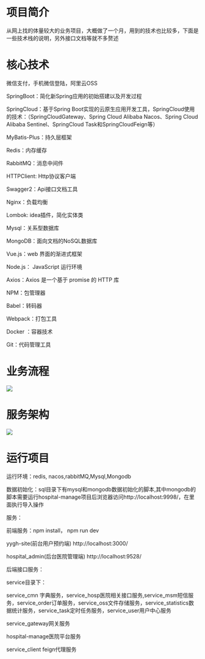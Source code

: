# 项目简介

从网上找的体量较大的业务项目，大概做了一个月，用到的技术也比较多，下面是一些技术栈的说明，另外接口文档等就不多赘述

# 核心技术

微信支付，手机微信登陆，阿里云OSS

SpringBoot：简化新Spring应用的初始搭建以及开发过程

SpringCloud：基于Spring Boot实现的云原生应用开发工具，SpringCloud使用的技术：（SpringCloudGateway、Spring Cloud Alibaba Nacos、Spring Cloud Alibaba Sentinel、SpringCloud Task和SpringCloudFeign等）

MyBatis-Plus：持久层框架

Redis：内存缓存

RabbitMQ：消息中间件

HTTPClient: Http协议客户端

Swagger2：Api接口文档工具

Nginx：负载均衡

Lombok: idea插件，简化实体类

Mysql：关系型数据库

MongoDB：面向文档的NoSQL数据库

Vue.js：web 界面的渐进式框架

Node.js： JavaScript 运行环境

Axios：Axios 是一个基于 promise 的 HTTP 库

NPM：包管理器

Babel：转码器

Webpack：打包工具

Docker	：容器技术

Git：代码管理工具

# 业务流程

![](http://cdn.xiongsihao.com/202103252355_509.png)

# 服务架构

![](http://cdn.xiongsihao.com/202103252356_952.png)

 # 运行项目

运行环境：redis, nacos,rabbitMQ,Mysql,Mongodb

数据初始化：sql目录下有mysql和mongodb数据初始化的脚本,其中mongodb的脚本需要运行hospital-manage项目后浏览器访问http://localhost:9998/，在里面执行导入操作



服务：

前端服务：npm install， npm run dev 

yygh-site(前台用户预约端)  http://localhost:3000/

hospital_admin(后台医院管理端) http://localhost:9528/

后端接口服务：

service目录下：

service_cmn 字典服务，service_hosp医院相关接口服务,service_msm短信服务，service_order订单服务，service_oss文件存储服务，service_statistics数据统计服务，service_task定时任务服务，service_user用户中心服务

service_gateway网关服务

hospital-manage医院平台服务

service_client feign代理服务
